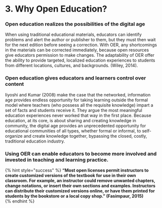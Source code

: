 # 3. Why Open Education?

### Open education realizes the possibilities of the digital age

When using traditional educational materials, educators can identify problems and alert the author or publisher to them, but they must then wait for the next edition before seeing a correction. With OER, any shortcomings in the materials can be corrected immediately, because open resources give educators permission to make changes. The adaptability of OER offer the ability to provide targeted, localized education experiences to students from different locations, cultures, and backgrounds. \(Wiley, 2014\).  


### Open education gives educators and learners control over content

Iiyoshi and Kumar \(2008\) make the case that the networked, information age provides endless opportunity for taking learning outside the formal model where teachers \(who possess all the requisite knowledge\) impart a set of facts and students receive it. They argue the most meaningful education experiences never worked that way in the first place. Because education, at its core, is about sharing and creating knowledge in community, the digital age provides an unprecedented opportunity for educational communities of all types, whether formal or informal, to self-organize and create knowledge together, bypassing the closed, costly, traditional education industry.  


### Using OER can enable educators to become more involved and invested in teaching and learning practice.  

{% hint style="success" %}
**“Most open licenses permit instructors to create customized versions of the textbook for use in their own classroom.  For example, an instructor could remove unwanted chapters, change notations, or insert their own sections and examples. Instructors can distribute their customized versions online, or have them printed for students by the bookstore or a local copy shop.” \(Fasimpaur, 2015\)**  
{% endhint %}

